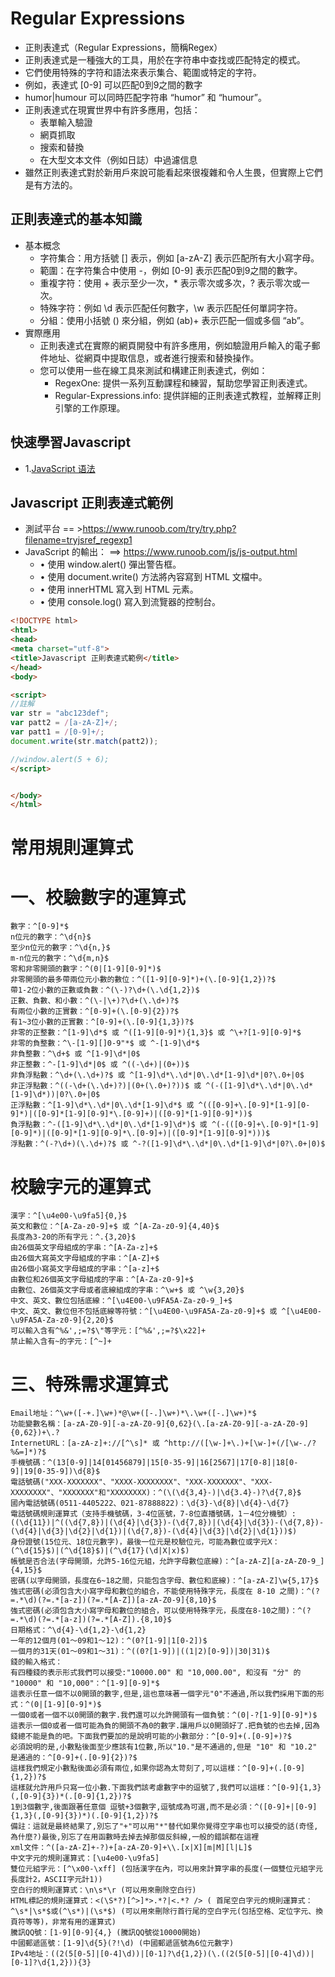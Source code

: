 # Regular Expressions
- 正則表達式（Regular Expressions，簡稱Regex）
- 正則表達式是一種強大的工具，用於在字符串中查找或匹配特定的模式。
- 它們使用特殊的字符和語法來表示集合、範圍或特定的字符。
- 例如，表達式 [0-9] 可以匹配0到9之間的數字
- humor|humour 可以同時匹配字符串 “humor” 和 “humour”。
- 正則表達式在現實世界中有許多應用，包括：
  - 表單輸入驗證
  - 網頁抓取
  - 搜索和替換
  - 在大型文本文件（例如日誌）中過濾信息
- 雖然正則表達式對於新用戶來說可能看起來很複雜和令人生畏，但實際上它們是有方法的。

## 正則表達式的基本知識
- 基本概念
  - 字符集合：用方括號 [] 表示，例如 [a-zA-Z] 表示匹配所有大小寫字母。
  - 範圍：在字符集合中使用 -，例如 [0-9] 表示匹配0到9之間的數字。
  - 重複字符：使用 + 表示至少一次，* 表示零次或多次，? 表示零次或一次。
  - 特殊字符：例如 \d 表示匹配任何數字，\w 表示匹配任何單詞字符。
  - 分組：使用小括號 () 來分組，例如 (ab)+ 表示匹配一個或多個 “ab”。
- 實際應用
  - 正則表達式在實際的網頁開發中有許多應用，例如驗證用戶輸入的電子郵件地址、從網頁中提取信息，或者進行搜索和替換操作。
  - 您可以使用一些在線工具來測試和構建正則表達式，例如：
    - RegexOne: 提供一系列互動課程和練習，幫助您學習正則表達式。
    - Regular-Expressions.info: 提供詳細的正則表達式教程，並解釋正則引擎的工作原理。
## 快速學習Javascript
- 1.[JavaScript 语法](https://www.runoob.com/js/js-syntax.html)
## Javascript 正則表達式範例
- 測試平台 == >https://www.runoob.com/try/try.php?filename=tryjsref_regexp1
- JavaScript 的輸出： ==> https://www.runoob.com/js/js-output.html
  - •	使用 window.alert() 彈出警告框。
  - •	使用 document.write() 方法將內容寫到 HTML 文檔中。
  - •	使用 innerHTML 寫入到 HTML 元素。
  - •	使用 console.log() 寫入到流覽器的控制台。
```html
<!DOCTYPE html>
<html>
<head>
<meta charset="utf-8">
<title>Javascript 正則表達式範例</title>
</head>
<body>

<script>
//註解
var str = "abc123def";
var patt2 = /[a-zA-Z]+/;
var patt1 = /[0-9]+/;
document.write(str.match(patt2));

//window.alert(5 + 6);
</script>


</body>
</html>
```
# 常用規則運算式
# 一、校驗數字的運算式
```
數字：^[0-9]*$
n位元的數字：^\d{n}$
至少n位元的數字：^\d{n,}$
m-n位元的數字：^\d{m,n}$
零和非零開頭的數字：^(0|[1-9][0-9]*)$
非零開頭的最多帶兩位元小數的數位：^([1-9][0-9]*)+(\.[0-9]{1,2})?$
帶1-2位小數的正數或負數：^(\-)?\d+(\.\d{1,2})$
正數、負數、和小數：^(\-|\+)?\d+(\.\d+)?$
有兩位小數的正實數：^[0-9]+(\.[0-9]{2})?$
有1~3位小數的正實數：^[0-9]+(\.[0-9]{1,3})?$
非零的正整數：^[1-9]\d*$ 或 ^([1-9][0-9]*){1,3}$ 或 ^\+?[1-9][0-9]*$
非零的負整數：^\-[1-9][]0-9"*$ 或 ^-[1-9]\d*$
非負整數：^\d+$ 或 ^[1-9]\d*|0$
非正整數：^-[1-9]\d*|0$ 或 ^((-\d+)|(0+))$
非負浮點數：^\d+(\.\d+)?$ 或 ^[1-9]\d*\.\d*|0\.\d*[1-9]\d*|0?\.0+|0$
非正浮點數：^((-\d+(\.\d+)?)|(0+(\.0+)?))$ 或 ^(-([1-9]\d*\.\d*|0\.\d*[1-9]\d*))|0?\.0+|0$
正浮點數：^[1-9]\d*\.\d*|0\.\d*[1-9]\d*$ 或 ^(([0-9]+\.[0-9]*[1-9][0-9]*)|([0-9]*[1-9][0-9]*\.[0-9]+)|([0-9]*[1-9][0-9]*))$
負浮點數：^-([1-9]\d*\.\d*|0\.\d*[1-9]\d*)$ 或 ^(-(([0-9]+\.[0-9]*[1-9][0-9]*)|([0-9]*[1-9][0-9]*\.[0-9]+)|([0-9]*[1-9][0-9]*)))$
浮點數：^(-?\d+)(\.\d+)?$ 或 ^-?([1-9]\d*\.\d*|0\.\d*[1-9]\d*|0?\.0+|0)$
```
# 校驗字元的運算式
```
漢字：^[\u4e00-\u9fa5]{0,}$
英文和數位：^[A-Za-z0-9]+$ 或 ^[A-Za-z0-9]{4,40}$
長度為3-20的所有字元：^.{3,20}$
由26個英文字母組成的字串：^[A-Za-z]+$
由26個大寫英文字母組成的字串：^[A-Z]+$
由26個小寫英文字母組成的字串：^[a-z]+$
由數位和26個英文字母組成的字串：^[A-Za-z0-9]+$
由數位、26個英文字母或者底線組成的字串：^\w+$ 或 ^\w{3,20}$
中文、英文、數位包括底線：^[\u4E00-\u9FA5A-Za-z0-9_]+$
中文、英文、數位但不包括底線等符號：^[\u4E00-\u9FA5A-Za-z0-9]+$ 或 ^[\u4E00-\u9FA5A-Za-z0-9]{2,20}$
可以輸入含有^%&',;=?$\"等字元：[^%&',;=?$\x22]+
禁止輸入含有~的字元：[^~]+
```
# 三、特殊需求運算式
```
Email地址：^\w+([-+.]\w+)*@\w+([-.]\w+)*\.\w+([-.]\w+)*$
功能變數名稱：[a-zA-Z0-9][-a-zA-Z0-9]{0,62}(\.[a-zA-Z0-9][-a-zA-Z0-9]{0,62})+\.?
InternetURL：[a-zA-z]+://[^\s]* 或 ^http://([\w-]+\.)+[\w-]+(/[\w-./?%&=]*)?$
手機號碼：^(13[0-9]|14[01456879]|15[0-35-9]|16[2567]|17[0-8]|18[0-9]|19[0-35-9])\d{8}$
電話號碼("XXX-XXXXXXX"、"XXXX-XXXXXXXX"、"XXX-XXXXXXX"、"XXX-XXXXXXXX"、"XXXXXXX"和"XXXXXXXX)：^(\(\d{3,4}-)|\d{3.4}-)?\d{7,8}$
國內電話號碼(0511-4405222、021-87888822)：\d{3}-\d{8}|\d{4}-\d{7}
電話號碼規則運算式（支持手機號碼，3-4位區號，7-8位直播號碼，1－4位分機號）: ((\d{11})|^((\d{7,8})|(\d{4}|\d{3})-(\d{7,8})|(\d{4}|\d{3})-(\d{7,8})-(\d{4}|\d{3}|\d{2}|\d{1})|(\d{7,8})-(\d{4}|\d{3}|\d{2}|\d{1}))$)
身份證號(15位元、18位元數字)，最後一位元是校驗位元，可能為數位或字元X：(^\d{15}$)|(^\d{18}$)|(^\d{17}(\d|X|x)$)
帳號是否合法(字母開頭，允許5-16位元組，允許字母數位底線)：^[a-zA-Z][a-zA-Z0-9_]{4,15}$
密碼(以字母開頭，長度在6~18之間，只能包含字母、數位和底線)：^[a-zA-Z]\w{5,17}$
強式密碼(必須包含大小寫字母和數位的組合，不能使用特殊字元，長度在 8-10 之間)：^(?=.*\d)(?=.*[a-z])(?=.*[A-Z])[a-zA-Z0-9]{8,10}$
強式密碼(必須包含大小寫字母和數位的組合，可以使用特殊字元，長度在8-10之間)：^(?=.*\d)(?=.*[a-z])(?=.*[A-Z]).{8,10}$
日期格式：^\d{4}-\d{1,2}-\d{1,2}
一年的12個月(01～09和1～12)：^(0?[1-9]|1[0-2])$
一個月的31天(01～09和1～31)：^((0?[1-9])|((1|2)[0-9])|30|31)$
錢的輸入格式：
有四種錢的表示形式我們可以接受:"10000.00" 和 "10,000.00", 和沒有 "分" 的 "10000" 和 "10,000"：^[1-9][0-9]*$
這表示任意一個不以0開頭的數字,但是,這也意味著一個字元"0"不通過,所以我們採用下面的形式：^(0|[1-9][0-9]*)$
一個0或者一個不以0開頭的數字.我們還可以允許開頭有一個負號：^(0|-?[1-9][0-9]*)$
這表示一個0或者一個可能為負的開頭不為0的數字.讓用戶以0開頭好了.把負號的也去掉,因為錢總不能是負的吧。下面我們要加的是說明可能的小數部分：^[0-9]+(.[0-9]+)?$
必須說明的是,小數點後面至少應該有1位數,所以"10."是不通過的,但是 "10" 和 "10.2" 是通過的：^[0-9]+(.[0-9]{2})?$
這樣我們規定小數點後面必須有兩位,如果你認為太苛刻了,可以這樣：^[0-9]+(.[0-9]{1,2})?$
這樣就允許用戶只寫一位小數.下面我們該考慮數字中的逗號了,我們可以這樣：^[0-9]{1,3}(,[0-9]{3})*(.[0-9]{1,2})?$
1到3個數字,後面跟著任意個 逗號+3個數字,逗號成為可選,而不是必須：^([0-9]+|[0-9]{1,3}(,[0-9]{3})*)(.[0-9]{1,2})?$
備註：這就是最終結果了,別忘了"+"可以用"*"替代如果你覺得空字串也可以接受的話(奇怪,為什麼?)最後,別忘了在用函數時去掉去掉那個反斜線,一般的錯誤都在這裡
xml文件：^([a-zA-Z]+-?)+[a-zA-Z0-9]+\\.[x|X][m|M][l|L]$
中文字元的規則運算式：[\u4e00-\u9fa5]
雙位元組字元：[^\x00-\xff] (包括漢字在內，可以用來計算字串的長度(一個雙位元組字元長度計2，ASCII字元計1))
空白行的規則運算式：\n\s*\r (可以用來刪除空白行)
HTML標記的規則運算式：<(\S*?)[^>]*>.*?|<.*? /> ( 首尾空白字元的規則運算式：^\s*|\s*$或(^\s*)|(\s*$) (可以用來刪除行首行尾的空白字元(包括空格、定位字元、換頁符等等)，非常有用的運算式)
騰訊QQ號：[1-9][0-9]{4,} (騰訊QQ號從10000開始)
中國郵遞區號：[1-9]\d{5}(?!\d) (中國郵遞區號為6位元數字)
IPv4地址：((2(5[0-5]|[0-4]\d))|[0-1]?\d{1,2})(\.((2(5[0-5]|[0-4]\d))|[0-1]?\d{1,2})){3}
```

